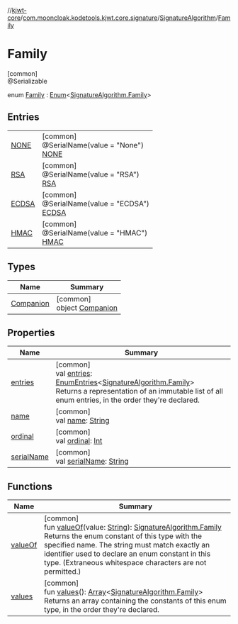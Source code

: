 //[kjwt-core](../../../../index.md)/[com.mooncloak.kodetools.kjwt.core.signature](../../index.md)/[SignatureAlgorithm](../index.md)/[Family](index.md)

# Family

[common]\
@Serializable

enum [Family](index.md) : [Enum](https://kotlinlang.org/api/latest/jvm/stdlib/kotlin/-enum/index.html)&lt;[SignatureAlgorithm.Family](index.md)&gt;

## Entries

| | |
|---|---|
| [NONE](-n-o-n-e/index.md) | [common]<br>@SerialName(value = &quot;None&quot;)<br>[NONE](-n-o-n-e/index.md) |
| [RSA](-r-s-a/index.md) | [common]<br>@SerialName(value = &quot;RSA&quot;)<br>[RSA](-r-s-a/index.md) |
| [ECDSA](-e-c-d-s-a/index.md) | [common]<br>@SerialName(value = &quot;ECDSA&quot;)<br>[ECDSA](-e-c-d-s-a/index.md) |
| [HMAC](-h-m-a-c/index.md) | [common]<br>@SerialName(value = &quot;HMAC&quot;)<br>[HMAC](-h-m-a-c/index.md) |

## Types

| Name | Summary |
|---|---|
| [Companion](-companion/index.md) | [common]<br>object [Companion](-companion/index.md) |

## Properties

| Name | Summary |
|---|---|
| [entries](entries.md) | [common]<br>val [entries](entries.md): [EnumEntries](https://kotlinlang.org/api/latest/jvm/stdlib/kotlin.enums/-enum-entries/index.html)&lt;[SignatureAlgorithm.Family](index.md)&gt;<br>Returns a representation of an immutable list of all enum entries, in the order they're declared. |
| [name](../-p-s512/index.md#-372974862%2FProperties%2F1883947000) | [common]<br>val [name](../-p-s512/index.md#-372974862%2FProperties%2F1883947000): [String](https://kotlinlang.org/api/latest/jvm/stdlib/kotlin/-string/index.html) |
| [ordinal](../-p-s512/index.md#-739389684%2FProperties%2F1883947000) | [common]<br>val [ordinal](../-p-s512/index.md#-739389684%2FProperties%2F1883947000): [Int](https://kotlinlang.org/api/latest/jvm/stdlib/kotlin/-int/index.html) |
| [serialName](serial-name.md) | [common]<br>val [serialName](serial-name.md): [String](https://kotlinlang.org/api/latest/jvm/stdlib/kotlin/-string/index.html) |

## Functions

| Name | Summary |
|---|---|
| [valueOf](value-of.md) | [common]<br>fun [valueOf](value-of.md)(value: [String](https://kotlinlang.org/api/latest/jvm/stdlib/kotlin/-string/index.html)): [SignatureAlgorithm.Family](index.md)<br>Returns the enum constant of this type with the specified name. The string must match exactly an identifier used to declare an enum constant in this type. (Extraneous whitespace characters are not permitted.) |
| [values](values.md) | [common]<br>fun [values](values.md)(): [Array](https://kotlinlang.org/api/latest/jvm/stdlib/kotlin/-array/index.html)&lt;[SignatureAlgorithm.Family](index.md)&gt;<br>Returns an array containing the constants of this enum type, in the order they're declared. |

